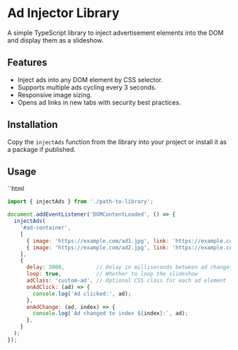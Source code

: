 # Ad Injector Library

A simple TypeScript library to inject advertisement elements into the DOM and display them as a slideshow.

## Features

- Inject ads into any DOM element by CSS selector.
- Supports multiple ads cycling every 3 seconds.
- Responsive image sizing.
- Opens ad links in new tabs with security best practices.

## Installation

Copy the `injectAds` function from the library into your project or install it as a package if published.

## Usage

``html
<div id="ad-container"></div>


```javascript
import { injectAds } from './path-to-library';

document.addEventListener('DOMContentLoaded', () => {
  injectAds(
    '#ad-container',
    [
      { image: 'https://example.com/ad1.jpg', link: 'https://example.com', alt: 'Ad 1' },
      { image: 'https://example.com/ad2.jpg', link: 'https://example.com', alt: 'Ad 2' },
    ],
    {
      delay: 3000,          // Delay in milliseconds between ad changes
      loop: true,           // Whether to loop the slideshow
      adClass: 'custom-ad', // Optional CSS class for each ad element
      onAdClick: (ad) => {
        console.log('Ad clicked:', ad);
      },
      onAdChange: (ad, index) => {
        console.log(`Ad changed to index ${index}:`, ad);
      },
    }
  );
});